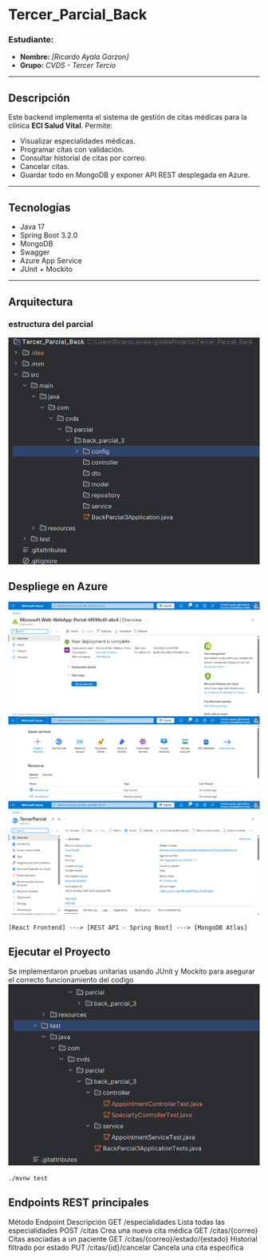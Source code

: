 # Tercer_Parcial_Back

### Estudiante:
- **Nombre:** *[Ricardo Ayala Garzon]*
- **Grupo:** *CVDS - Tercer Tercio*

---

## Descripción

Este backend implementa el sistema de gestión de citas médicas para la clínica **ECI Salud Vital**. Permite:
- Visualizar especialidades médicas.
- Programar citas con validación.
- Consultar historial de citas por correo.
- Cancelar citas.
- Guardar todo en MongoDB y exponer API REST desplegada en Azure.

---

## Tecnologías

- Java 17
- Spring Boot 3.2.0
- MongoDB
- Swagger
- Azure App Service
- JUnit + Mockito

---

## Arquitectura

### estructura del parcial
![Screenshot 2025-05-23 153427.png](imagenes%2FScreenshot%202025-05-23%20153427.png)

## Despliege en Azure
![Screenshot 2025-05-23 161713.png](imagenes%2FScreenshot%202025-05-23%20161713.png)
![img.png](img.png)
![Screenshot 2025-05-23 161945.png](imagenes%2FScreenshot%202025-05-23%20161945.png)
```plaintext
[React Frontend] ---> [REST API - Spring Boot] ---> [MongoDB Atlas]
```

## Ejecutar el Proyecto

Se implementaron pruebas unitarias usando JUnit y Mockito para asegurar el correcto funcionamiento del codigo
![Screenshot 2025-05-23 163743.png](imagenes%2FScreenshot%202025-05-23%20163743.png)
```
./mvnw test
```

## Endpoints REST principales
Método	Endpoint	Descripción
GET	/especialidades	Lista todas las especialidades
POST	/citas	Crea una nueva cita médica
GET	/citas/{correo}	Citas asociadas a un paciente
GET	/citas/{correo}/estado/{estado}	Historial filtrado por estado
PUT	/citas/{id}/cancelar	Cancela una cita específica
